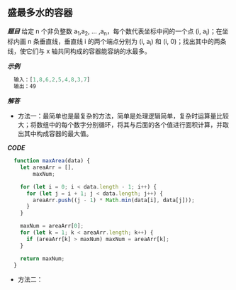## 盛最多水的容器

***题目***
给定 n 个非负整数 a<sub>1</sub>,a<sub>2</sub>, ... ,a<sub>n</sub>，每个数代表坐标中间的一个点 (i, a<sub>i</sub>)；在坐标内画 n 条垂直线，垂直线 i 的两个端点分别为 (i, a<sub>i</sub>) 和 (i, 0)；找出其中的两条线，使它们与 x 轴共同构成的容器能容纳的水最多。

***示例***
``` javascript
  输入：[1,8,6,2,5,4,8,3,7]
  输出：49
```

***解答***
- 方法一：最简单也是最复杂的方法，简单是处理逻辑简单，复杂时运算量比较大；将数组中的每个数字分别循环，将其与后面的各个值进行面积计算，并取出其中构成容器的最大值。


***CODE***
``` JavaScript
  function maxArea(data) {
    let areaArr = [],
        maxNum;

    for (let i = 0; i < data.length - 1; i++) {
      for (let j = i + 1; j < data.length; j++) {
        areaArr.push((j - 1) * Math.min(data[i], data[j]));
      }
    }

    maxNum = areaArr[0];
    for (let k = 1; k < areaArr.length; k++) {
      if (areaArr[k] > maxNum) maxNum = areaArr[k];
    }

    return maxNum;
  }
```

- 方法二：
